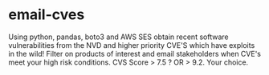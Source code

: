 # email-cves
Using python, pandas, boto3 and AWS SES obtain recent software vulnerabilities from the NVD and higher priority CVE'S which have exploits in the wild! Filter on products of interest and email stakeholders when CVE's meet your high risk conditions. CVS Score > 7.5 ? OR > 9.2. Your choice.
